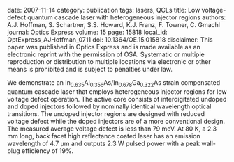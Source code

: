 date: 2007-11-14
category: publication
tags: lasers, QCLs
title: Low voltage-defect quantum cascade laser with heterogeneous injector regions
authors: A.J. Hoffman, S. Schartner, S.S. Howard, K.J. Franz, F. Towner, C. Gmachl
journal: Optics Express
volume: 15
page: 15818
local_id: OptExpress_AJHoffman_0711
doi: 10.1364/OE.15.015818
disclaimer: This paper was published in Optics Express and is made available as an electronic reprint with the permission of OSA. Systematic or multiple reproduction or distribution to multiple locations via electronic or other means is prohibited and is subject to penalties under law.

We demonstrate an In<sub>0.635</sub>Al<sub>0.356</sub>As/In<sub>0.678</sub>Ga<sub>0.322</sub>As
strain compensated quantum cascade laser that employs heterogeneous injector
regions for low voltage defect operation. The active core consists of
interdigitated undoped and doped injectors followed by nominally identical
wavelength optical transitions. The undoped injector regions are designed with
reduced voltage defect while the doped injectors are of a more conventional
design. The measured average voltage defect is less than 79 meV. At 80 K, a
2.3 mm long, back facet high reflectance coated laser has an emission wavelength
of 4.7 μm and outputs 2.3 W pulsed power with a peak wall-plug efficiency of
19%.